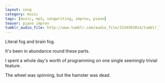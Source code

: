 ```yaml
---
layout: song
category: music
tags: [music, mp3, songwriting, improv, piano]
teaser: piano improv
tumblr_audio_file: http://www.tumblr.com/audio_file/3334503014/tumblr_lgqi6fe33R1qzo4ep
---
```


Literal fog and brain fog.

It's been in abundance round these parts.

I spent a whole day's worth of programming on one single seemingly trivial feature.

The wheel was spinning, but the hamster was dead.
